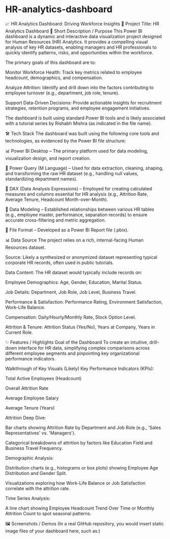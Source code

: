 # HR-analytics-dashboard
📈 HR Analytics Dashboard: Driving Workforce Insights
🥇 Project Title: HR Analytics Dashboard
🎯 Short Description / Purpose
This Power BI dashboard is a dynamic and interactive data visualization project designed for Human Resources (HR) Analytics. It provides a compelling visual analysis of key HR datasets, enabling managers and HR professionals to quickly identify patterns, risks, and opportunities within the workforce.


The primary goals of this dashboard are to:

Monitor Workforce Health: Track key metrics related to employee headcount, demographics, and compensation.

Analyze Attrition: Identify and drill down into the factors contributing to employee turnover (e.g., department, job role, tenure).

Support Data-Driven Decisions: Provide actionable insights for recruitment strategies, retention programs, and employee engagement initiatives.

The dashboard is built using standard Power BI tools  and is likely associated with a tutorial series by Rishabh Mishra (as indicated in the file name).


🛠️ Tech Stack
The dashboard was built using the following core tools and technologies, as evidenced by the Power BI file structure:



📊 Power BI Desktop – The primary platform used for data modeling, visualization design, and report creation.


📂 Power Query (M Language) – Used for data extraction, cleaning, shaping, and transforming the raw HR dataset (e.g., handling null values, standardizing department names).


🧠 DAX (Data Analysis Expressions) – Employed for creating calculated measures and columns essential for HR analysis (e.g., Attrition Rate, Average Tenure, Headcount Month-over-Month).


📝 Data Modeling – Established relationships between various HR tables (e.g., employee master, performance, separation records) to ensure accurate cross-filtering and metric aggregation.


📁 File Format – Developed as a Power BI Report file (.pbix).

📊 Data Source
The project relies on a rich, internal-facing Human Resources dataset.

Source: Likely a synthesized or anonymized dataset representing typical corporate HR records, often used in public tutorials.

Data Content: The HR dataset would typically include records on:

Employee Demographics: Age, Gender, Education, Marital Status.

Job Details: Department, Job Role, Job Level, Business Travel.

Performance & Satisfaction: Performance Rating, Environment Satisfaction, Work-Life Balance.

Compensation: Daily/Hourly/Monthly Rate, Stock Option Level.

Attrition & Tenure: Attrition Status (Yes/No), Years at Company, Years in Current Role.

✨ Features / Highlights
Goal of the Dashboard
To create an intuitive, drill-down interface for HR data, simplifying complex comparisons across different employee segments and pinpointing key organizational performance indicators.

Walkthrough of Key Visuals (Likely)
Key Performance Indicators (KPIs):

Total Active Employees (Headcount)

Overall Attrition Rate

Average Employee Salary

Average Tenure (Years)

Attrition Deep Dive:

Bar charts showing Attrition Rate by Department and Job Role (e.g., 'Sales Representatives' vs. 'Managers').

Categorical breakdowns of attrition by factors like Education Field and Business Travel Frequency.

Demographic Analysis:

Distribution charts (e.g., histograms or box plots) showing Employee Age Distribution and Gender Split.

Visualizations exploring how Work-Life Balance or Job Satisfaction correlate with the attrition rate.

Time Series Analysis:

A line chart showing Employee Headcount Trend Over Time or Monthly Attrition Count to spot seasonal patterns.

🖼️ Screenshots / Demos
(In a real GitHub repository, you would insert static image files of your dashboard here, such as:)

